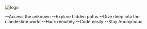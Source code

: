 
![logo](https://github.com/user-attachments/assets/585ec641-37fd-4c75-8ca6-34f6835720fa)

--Access the unknown
--Explore hidden paths
--Dive deep into the clandestine world
--Hack remotely
--Code easily
--Stay Anonymous

